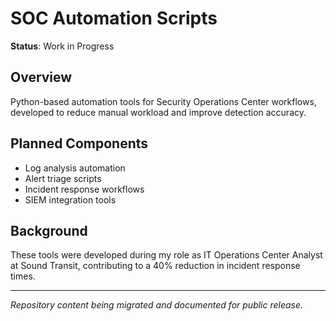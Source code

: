 # SOC Automation Scripts

**Status**: Work in Progress

## Overview
Python-based automation tools for Security Operations Center workflows, developed to reduce manual workload and improve detection accuracy.

## Planned Components
- Log analysis automation
- Alert triage scripts  
- Incident response workflows
- SIEM integration tools

## Background
These tools were developed during my role as IT Operations Center Analyst at Sound Transit, contributing to a 40% reduction in incident response times.

---
*Repository content being migrated and documented for public release.*

